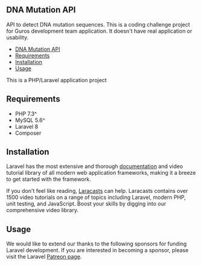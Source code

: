 ## DNA Mutation API

API to detect DNA mutation sequences. This is a coding challenge project for Guros development team application. It doesn't have real application or usability.

- [DNA Mutation API](#dna-mutation-api)
- [Requirements](#requirements)
- [Installation](#installation)
- [Usage](#usage)

This is a PHP/Laravel application project

## Requirements

- PHP 7.3^
- MySQL 5.6^
- Laravel 8
- Composer


## Installation

Laravel has the most extensive and thorough [documentation](https://laravel.com/docs) and video tutorial library of all modern web application frameworks, making it a breeze to get started with the framework.

If you don't feel like reading, [Laracasts](https://laracasts.com) can help. Laracasts contains over 1500 video tutorials on a range of topics including Laravel, modern PHP, unit testing, and JavaScript. Boost your skills by digging into our comprehensive video library.

## Usage

We would like to extend our thanks to the following sponsors for funding Laravel development. If you are interested in becoming a sponsor, please visit the Laravel [Patreon page](https://patreon.com/taylorotwell).

